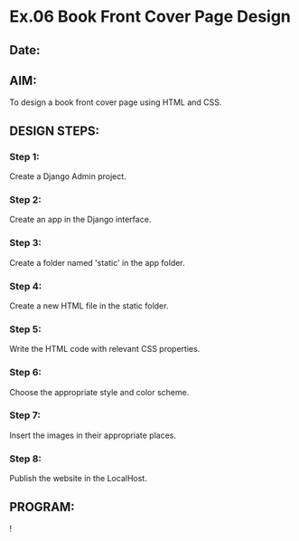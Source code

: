 # Ex.06 Book Front Cover Page Design
## Date:

## AIM:
To design a book front cover page using HTML and CSS.

## DESIGN STEPS:

### Step 1:
Create a Django Admin project.

### Step 2:
Create an app in the Django interface.

### Step 3:
Create a folder named 'static' in the app folder.

### Step 4:
Create a new HTML file in the static folder.

### Step 5:
Write the HTML code with relevant CSS properties.

### Step 6:
Choose the appropriate style and color scheme.

### Step 7:
Insert the images in their appropriate places.

### Step 8:
Publish the website in the LocalHost.

## PROGRAM:

!<html>
    <head>
        <meta name="viewport"
        content="width=device-width, initial-scale=1.0">
        <style>
            .bookpage{
                width: 400px;
                height: 600px;
                color:#FFDF2B;
                margin-left: auto;
                margin-right: auto;
                padding: 20px;
                font-family:'Times New Roman', Times, serif;
                background-image: url("bok\ 1bg.jpeg");
                background-size: cover;
            }
            .insight{
                color:#e7e5e9;

            }
            .hrstyle{
                width: 100px;
            }
            .author{
                display: inline;
                position: relative;
                color:;
                top: 180px;
                font-family: 'Times New Roman', Times, serif;
                font-size: medium;
            }
            .booktitle{
                font-family: 'Times New Roman', Times, serif;
                font-size: larger;
                text-align: center;
                position: relative;
                top: 30px;

            
            }
            .id{
                width: 400px;
                position: relative;
                top: 180px;

            }
            .pub{
                font-size: medium;
                position: relative;
                top: 155px;
                left: 370px;
            }
            .ed{
                color: #ffffff;
                font-size: medium;
                font-family: Verdana;
                position: relative;
                top: 70px;

            }
            .subtitle{
                font-family: 'Tahoma';
                font-size: large;
                position: relative;
                top: 40px;
            }
            .mypic{
                position: relative;
                top: 150px;
                left: 300px;
                width: 100px;
                height: 100px;
                background-size: auto;
            }
        </style>
        <title>Book Cover Page</title>

    </head>
    <body>
        <div class="bookpage">
            <div class="insight">
                <b>SEC INSIGHT</b>
            </div>
            <div class="hrstyle">
                <hr style="color: rgb(0, 38, 255);">
            </div>
            <div class="booktitle">
                <h1>Code Mavericks:Unleashing the Power of Code</h1>
            </div>
            <div class="subtitle">
                <h3>with Django and Bootstrap Insights</h3>
            </div>
            <div class="mypic">
                <img src="mee.jpg" width="100px" height="100px" style="border-radius: 100%;">
            </div>
            <div class="id">
                
                <hr style="color: orange;">
            </div>
            <div class="author">
                <p><b>jagadeesh</b></p>
            </div>
            <div class="pub">
                SEC
            </div>
            <div class="ed">
                <b>Extended Edition</b>
            </div>
        </div>

    </body>
</html>

## OUTPUT:
![Screenshot 2024-04-29 145132](https://github.com/selvasachein/cover/assets/149087921/e449dcd9-e152-4a79-8168-d75ae6342b19)


## RESULT:
The program for designing book front cover page using HTML and CSS is completed successfully.
